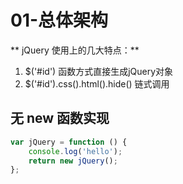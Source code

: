 # 01-总体架构

** jQuery 使用上的几大特点：**
1. $('#id') 函数方式直接生成jQuery对象
2. $('#id').css().html().hide() 链式调用

## 无 new 函数实现

```js
var jQuery = function () {
    console.log('hello');
    return new jQuery();
};
```
